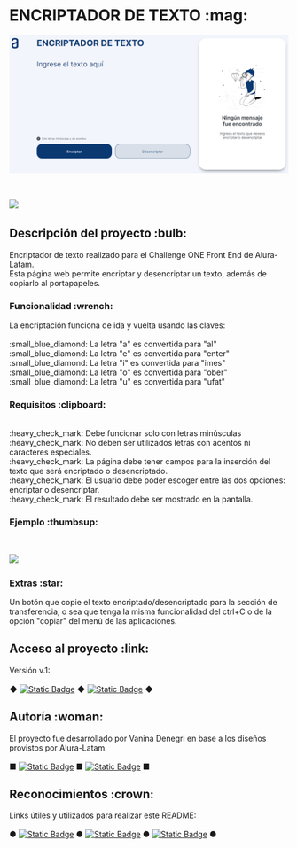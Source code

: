 <h1>ENCRIPTADOR DE TEXTO :mag:</h1>

<p align="center">
    <img src="./assets/Portada.png" alt="vista del encriptador" width="600">
</p>
<br>
<p align="left">
    <img src="https://img.shields.io/badge/STATUS-EN%20DESAROLLO-green">
</p>


<h2>Descripción del proyecto :bulb:</h2>
<p>
    Encriptador de texto realizado para el Challenge ONE Front End de Alura-Latam.
    <br>Esta página web permite encriptar y desencriptar un texto, además de copiarlo al portapapeles.
</p>

<h3>Funcionalidad :wrench:</h3>
<p>
    La encriptación funciona de ida y vuelta usando las claves:
    <br>
    <br>:small_blue_diamond: La letra "a" es convertida para "al"
    <br>:small_blue_diamond: La letra "e" es convertida para "enter"
    <br>:small_blue_diamond: La letra "i" es convertida para "imes"
    <br>:small_blue_diamond: La letra "o" es convertida para "ober"
    <br>:small_blue_diamond: La letra "u" es convertida para "ufat"
</p>

<h3>Requisitos :clipboard:</h3>
<p>
    <br>:heavy_check_mark: Debe funcionar solo con letras minúsculas
    <br>:heavy_check_mark: No deben ser utilizados letras con acentos ni caracteres especiales.
    <br>:heavy_check_mark: La página debe tener campos para la inserción del texto que será encriptado o desencriptado.
    <br>:heavy_check_mark: El usuario debe poder escoger entre las dos opciones: encriptar o desencriptar.
    <br>:heavy_check_mark: El resultado debe ser mostrado en la pantalla.
</p>

<h3>Ejemplo :thumbsup:</h3>      
<br> 
<p align="left">
    <img src="https://img.shields.io/badge/gato_=>_galtober_<=>_galtober_=>_gato-gray?style=flat">
</p>

<h3>Extras :star:</h3>
<p>
    Un botón que copie el texto encriptado/desencriptado para la sección de transferencia, o sea que tenga la misma funcionalidad del ctrl+C o de la opción "copiar" del menú de las aplicaciones.
</p>

<h2>Acceso al proyecto :link:</h2>
<p> 
    Versión v.1:
<br>
<br>  
    &#9670;
    <a href="https://github.com/VannDennOk/alura-encriptador-texto"><img alt="Static Badge" src="https://img.shields.io/badge/GitHub_del_proyecto_v1-darkviolet"></a> 
    &#9670; 
    <a href="https://vanndennok.github.io/alura-encriptador-texto"><img alt="Static Badge" src="https://img.shields.io/badge/GitHub_Page_v1-darkviolet"></a> 
    &#9670;
</p>

<h2>Autoría :woman:</h2>
<p>
    El proyecto fue desarrollado por Vanina Denegri en base a los diseños provistos por Alura-Latam.
<br>
<br> 
    &#9632;
    <a href="https://github.com/VannDennOk/"><img alt="Static Badge" src="https://img.shields.io/badge/Mi_perfil_de_GitHub-blue"></a> 
    &#9632; 
    <a href="https://www.linkedin.com/in/vaninadenegri/"><img alt="Static Badge" src="https://img.shields.io/badge/Mi_perfil_de_LinkedIn-darkblue"></a> 
    &#9632;
</p>

<h2>Reconocimientos :crown:</h2>
<p>
    Links útiles y utilizados para realizar este README:
<br>
<br> 
    &#9679;
    <a href="https://gist.github.com/rxaviers/7360908"><img alt="Static Badge" src="https://img.shields.io/badge/Lista_de_emojis_para_GitHub-darkslategray"></a>
    &#9679;
    <a href="https://shields.io"><img alt="Static Badge" src="https://img.shields.io/badge/Img Shields-darkslategray"></a>
    &#9679;
    <a href="https://github.com/othneildrew/Best-README-Template/tree/master"><img alt="Static Badge" src="https://img.shields.io/badge/Ejemplo_Modelo_de_ReadMe-darkslategray "></a>
    &#9679; 
</p>